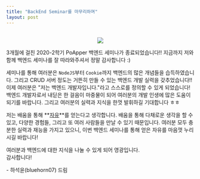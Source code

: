 ```yaml
---
title: "BackEnd Seminar를 마무리하며"
layout: post
---
```


<br>

<div style="text-align: center;">
  <img src="https://upload.wikimedia.org/wikipedia/en/4/40/Peanuts_gang.png">
</div>

3개월에 걸친 2020-2학기 PoApper 백엔드 세미나가 종료되었습니다!! 지금까지 저와 함께 백엔드 세미나를 잘 따라와주셔서 정말 감사합니다 :)

세미나를 통해 여러분은 `NodeJS`부터 `Cookie`까지 백엔드의 많은 개념들을 습득하였습니다. 그리고 CRUD 서버 정도는 거뜬히 만들 수 있는 백엔드 개발 실력을 갖추었습니다!! 이제 여러분은 "저는 백엔드 개발자입니다."라고 스스로를 정의할 수 있게 되었습니다! 백엔드 개발자로서 내딛은 한 걸음이 마중물이 되어 여러분의 개발 인생에 많은 도움이 되기를 바랍니다. 그리고 여러분의 실력과 지식을 한껏 발휘하길 기대합니다 ㅎㅎ

저는 배움을 통해 **<u>자유</u>**를 얻는다고 생각합니다. 배움을 통해 다채로운 생각을 할 수 있고, 다양한 경험들, 그리고 또 여러 사람들을 만날 수 있기 때문입니다. 여러분 모두 충분한 실력과 재능을 가지고 있으니, 이번 백엔드 세미나를 통해 얻은 자유를 마음껏 누리시길 바랍니다!

여러분과 백엔드에 대한 지식을 나눌 수 있게 되어 영광입니다.<br>
감사합니다!

\- 하석윤(bluehorn07) 드림

